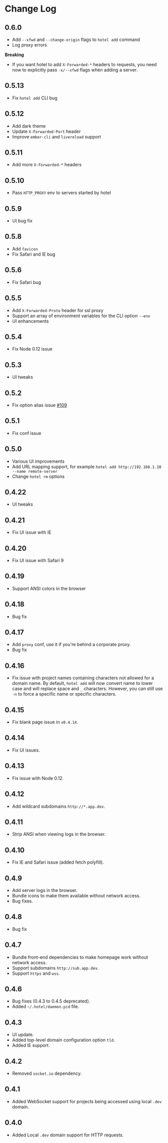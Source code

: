 # Change Log

## 0.6.0

* Add `--xfwd` and `--change-origin` flags to `hotel add` command
* Log proxy errors

__Breaking__

* If you want hotel to add `X-Forwarded-*` headers to requests, you need now to explicitly pass `-x/--xfwd` flags when adding a server.

## 0.5.13

* Fix `hotel add` CLI bug

## 0.5.12

* Add dark theme
* Update `X-Forwarded-Port` header
* Improve `ember-cli` and `livereload` support

## 0.5.11

* Add more `X-Forwarded-*` headers

## 0.5.10

* Pass `HTTP_PROXY` env to servers started by hotel

## 0.5.9

* UI bug fix

## 0.5.8

* Add `favicon`
* Fix Safari and IE bug

## 0.5.6

* Fix Safari bug

## 0.5.5

* Add `X-Forwarded-Proto` header for ssl proxy
* Support an array of environment variables for the CLI option `--env`
* UI enhancements

## 0.5.4

* Fix Node 0.12 issue

## 0.5.3

* UI tweaks

## 0.5.2

* Fix option alias issue [#109](https://github.com/typicode/hotel/issues/109)

## 0.5.1

* Fix conf issue

## 0.5.0

* Various UI improvements
* Add URL mapping support, for example `hotel add http://192.168.1.10 --name remote-server`
* Change `hotel rm` options

## 0.4.22

* UI tweaks

## 0.4.21

* Fix UI issue with IE

## 0.4.20

* Fix UI issue with Safari 9

## 0.4.19

* Support ANSI colors in the browser

## 0.4.18

* Bug fix

## 0.4.17

* Add `proxy` conf, use it if you're behind a corporate proxy.
* Bug fix

## 0.4.16

* Fix issue with project names containing characters not allowed for a domain name. By default, `hotel add` will now convert name to lower case and will replace space and `_` characters. However, you can still use `-n` to force a specific name or specific characters.

## 0.4.15

* Fix blank page issue in `v0.4.14`.

## 0.4.14

* Fix UI issues.

## 0.4.13

* Fix issue with Node 0.12.

## 0.4.12

* Add wildcard subdomains `http://*.app.dev`.

## 0.4.11

* Strip ANSI when viewing logs in the browser.

## 0.4.10

* Fix IE and Safari issue (added fetch polyfill).

## 0.4.9

* Add server logs in the browser.
* Bundle icons to make them available without network access.
* Bug fixes.

## 0.4.8

* Bug fix

## 0.4.7

* Bundle front-end dependencies to make homepage work without network access.
* Support subdomains `http://sub.app.dev`.
* Support `https` and `wss`.

## 0.4.6

* Bug fixes (0.4.3 to 0.4.5 deprecated).
* Added `~/.hotel/daemon.pid` file.

## 0.4.3

* UI update.
* Added top-level domain configuration option `tld`.
* Added IE support.

## 0.4.2

* Removed `socket.io` dependency.

## 0.4.1

* Added WebSocket support for projects being accessed using local `.dev` domain.

## 0.4.0

* Added Local `.dev` domain support for HTTP requests.
